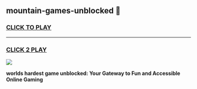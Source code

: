 
## mountain-games-unblocked 👋
<h3>
<a href="https://premium.freeplayer.one?title=mountain-games-unblocked&ref=14F">CLICK TO PLAY</a></h3>
<hr>

<h3>
<a href="https://premium.freeplayer.one?title=mountain-games-unblocked&ref=14F">CLICK 2 PLAY</a>
  
</h3>

<a href="https://premium.freeplayer.one?title=mountain-games-unblocked&ref=12F/"><img src="https://clearcache.store/games.png"></a>


**worlds hardest game unblocked: Your Gateway to Fun and Accessible Online Gaming**
